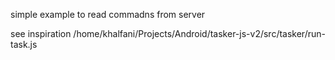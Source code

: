 simple example to read commadns from server


see inspiration 
/home/khalfani/Projects/Android/tasker-js-v2/src/tasker/run-task.js
